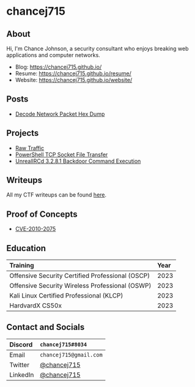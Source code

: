 # chancej715

## About
Hi, I'm Chance Johnson, a security consultant who enjoys breaking web applications and computer networks. 
- Blog: https://chancej715.github.io/
- Resume: https://chancej715.github.io/resume/
- Website: https://chancej715.github.io/website/

## Posts
- [Decode Network Packet Hex Dump](https://chancej715.github.io/2023/03/22/decode-network-packet-hex-dump.html)

## Projects
- [Raw Traffic](https://github.com/chancej715/raw-traffic)
- [PowerShell TCP Socket File Transfer](https://github.com/chancej715/powershell-tcp-socket-file-transfer)
- [UnrealIRCd 3.2.8.1 Backdoor Command Execution](https://github.com/chancej715/UnrealIRCd-3.2.8.1-Backdoor-Command-Execution)

## Writeups
All my CTF writeups can be found [here](https://chancej715.github.io/writeups).

## Proof of Concepts
- [CVE-2010-2075](https://chancej715.github.io/2023/04/25/cve-2010-2075-poc.html)

## Education
| Training                                        | Year |
|:------------------------------------------------|:-----|
| Offensive Security Certified Professional (OSCP)| 2023 |
| Offensive Security Wireless Professional (OSWP) | 2023 |
| Kali Linux Certified Professional (KLCP)        | 2023 |
| HardvardX CS50x                                 | 2023 |

## Contact and Socials
|Discord    |`chancej715#8034`                                       |
|:----------|:-------------------------------------------------------|
| Email     |`chancej715@gmail.com`                                  |
| Twitter   | [@chancej715](https://twitter.com/chancej715)          |
| LinkedIn  | [@chancej715](https://www.linkedin.com/in/chancej715/) |
